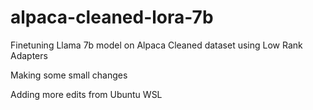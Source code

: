 # alpaca-cleaned-lora-7b
Finetuning Llama 7b model on Alpaca Cleaned dataset using Low Rank Adapters


Making some small changes

Adding more edits from Ubuntu WSL
